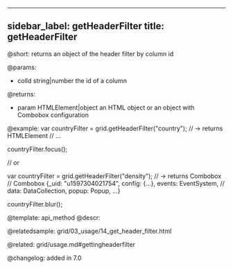 
---
sidebar_label: getHeaderFilter
title: getHeaderFilter
---          

@short: returns an object of the header filter by column id


@params:
- colId	string|number   the id of a column


@returns:
- param	HTMLElement|object      an HTML object or an object with Combobox configuration


@example:
var countryFilter = grid.getHeaderFilter("country");
// -> returns HTMLElement
// <label class="dhx_grid-filter__label dxi dxi-menu-down">...</label>

countryFilter.focus();

// or

var countryFilter = grid.getHeaderFilter("density");
// -> returns Combobox
// Combobox {_uid: "u1597304021754", config: {…}, events: EventSystem, 
// data: DataCollection, popup: Popup, …}

countryFilter.blur();


@template: api_method
@descr:

@relatedsample: grid/03_usage/14_get_header_filter.html

@related: grid/usage.md#gettingheaderfilter

@changelog:
added in 7.0

